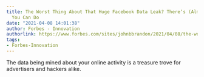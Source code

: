 ```yaml
---
title: The Worst Thing About That Huge Facebook Data Leak? There’s (Almost) Nothing
  You Can Do
date: "2021-04-08 14:01:38"
author: Forbes - Innovation
authorlink: https://www.forbes.com/sites/johnbbrandon/2021/04/08/the-worst-thing-about-that-huge-facebook-data-leak-theres-almost-nothing-you-can-do/
tags:
- Forbes-Innovation
---
```

The data being mined about your online activity is a treasure trove for advertisers and hackers alike.